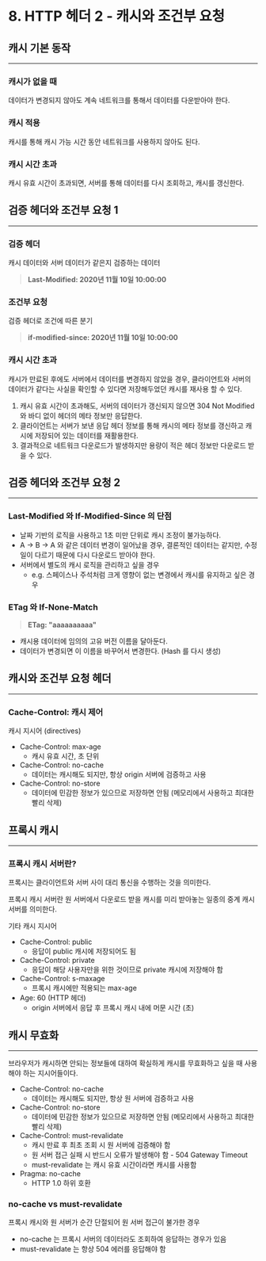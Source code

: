 # 8. HTTP 헤더 2 - 캐시와 조건부 요청

## 캐시 기본 동작

---

### 캐시가 없을 때

데이터가 변경되지 않아도 계속 네트워크를 통해서 데이터를 다운받아야 한다.

### 캐시 적용

캐시를 통해 캐시 가능 시간 동안 네트워크를 사용하지 않아도 된다.

### 캐시 시간 초과

캐시 유효 시간이 초과되면, 서버를 통해 데이터를 다시 조회하고, 캐시를 갱신한다.

## 검증 헤더와 조건부 요청 1

---

### 검증 헤더

캐시 데이터와 서버 데이터가 같은지 검증하는 데이터

> **Last-Modified: 2020년 11월 10일 10:00:00**
> 

### 조건부 요청

검증 헤더로 조건에 따른 분기

> **if-modified-since: 2020년 11월 10일 10:00:00**
> 

### 캐시 시간 초과

캐시가 만료된 후에도 서버에서 데이터를 변경하지 않았을 경우, 클라이언트와 서버의 데이터가 같다는 사실을 확인할 수 있다면 저장해두었던 캐시를 재사용 할 수 있다.

1. 캐시 유효 시간이 초과해도, 서버의 데이터가 갱신되지 않으면 304 Not Modified 와 바디 없이 헤더의 메타 정보만 응답한다.
2. 클라이언트는 서버가 보낸 응답 헤더 정보를 통해 캐시의 메타 정보를 갱신하고 캐시에 저장되어 있는 데이터를 재활용한다.
3. 결과적으로 네트워크 다운로드가 발생하지만 용량이 적은 헤더 정보만 다운로드 받을 수 있다.

## 검증 헤더와 조건부 요청 2

---

### Last-Modified 와 If-Modified-Since 의 단점

- 날짜 기반의 로직을 사용하고 1초 미만 단위로 캐시 조정이 불가능하다.
- A → B → A 와 같은 데이터 변경이 일어났을 경우, 결론적인 데이터는 같지만, 수정일이 다르기 때문에 다시 다운로드 받아야 한다.
- 서버에서 별도의 캐시 로직을 관리하고 싶을 경우
    - e.g. 스페이스나 주석처럼 크게 영향이 없는 변경에서 캐시를 유지하고 싶은 경우

### ETag 와 If-None-Match

> **ETag: "aaaaaaaaaa"**
> 
- 캐시용 데이터에 임의의 고유 버전 이름을 달아둔다.
- 데이터가 변경되면 이 이름을 바꾸어서 변경한다. (Hash 를 다시 생성)

## 캐시와 조건부 요청 헤더

---

### Cache-Control: 캐시 제어

캐시 지시어 (directives)

- Cache-Control: max-age
    - 캐시 유효 시간, 초 단위
- Cache-Control: no-cache
    - 데이터는 캐시해도 되지만, 항상 origin 서버에 검증하고 사용
- Cache-Control: no-store
    - 데이터에 민감한 정보가 있으므로 저장하면 안됨 (메모리에서 사용하고 최대한 빨리 삭제)

## 프록시 캐시

---

### 프록시 캐시 서버란?

프록시는 클라이언트와 서버 사이 대리 통신을 수행하는 것을 의미한다.

프록시 캐시 서버란 원 서버에서 다운로드 받을 캐시를 미리 받아놓는 일종의 중계 캐시 서버를 의미한다.

기타 캐시 지시어

- Cache-Control: public
    - 응답이 public 캐시에 저장되어도 됨
- Cache-Control: private
    - 응답이 해당 사용자만을 위한 것이므로 private 캐시에 저장해야 함
- Cache-Control: s-maxage
    - 프록시 캐시에만 적용되는 max-age
- Age: 60 (HTTP 헤더)
    - origin 서버에서 응답 후 프록시 캐시 내에 머문 시간 (초)

## 캐시 무효화

---

브라우저가 캐시하면 안되는 정보들에 대하여 확실하게 캐시를 무효화하고 싶을 때 사용해야 하는 지시어들이다.

- Cache-Control: no-cache
    - 데이터는 캐시해도 되지만, 항상 원 서버에 검증하고 사용
- Cache-Control: no-store
    - 데이터에 민감한 정보가 있으므로 저장하면 안됨 (메모리에서 사용하고 최대한 빨리 삭제)
- Cache-Control: must-revalidate
    - 캐시 만료 후 최초 조회 시 원 서버에 검증해야 함
    - 원 서버 접근 실패 시 반드시 오류가 발생해야 함 - 504 Gateway Timeout
    - must-revalidate 는 캐시 유효 시간이라면 캐시를 사용함
- Pragma: no-cache
    - HTTP 1.0 하위 호환

### no-cache vs must-revalidate

프록시 캐시와 원 서버가 순간 단절되어 원 서버 접근이 불가한 경우

- no-cache 는 프록시 서버의 데이터라도 조회하여 응답하는 경우가 있음
- must-revalidate 는 항상 504 에러를 응답해야 함
